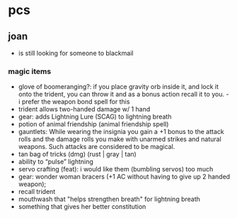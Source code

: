 # pcs

## joan

- is still looking for someone to blackmail

### magic items

- glove of boomeranging?: if you place gravity orb inside it, and lock it onto the trident, you can throw it and as a bonus action recall it to you. - i prefer the weapon bond spell for this
- trident allows two-handed damage w/ 1 hand
- gear: adds Lightning Lure (SCAG) to lightning breath
- potion of animal friendship (animal friendship spell)
- gauntlets: While wearing the insignia you gain a +1 bonus to the attack rolls and the damage rolls you make with unarmed strikes and natural weapons. Such attacks are considered to be magical.
- tan bag of tricks (dmg) (rust | gray | tan)
- ability to “pulse” lightning
- servo crafting (feat): i would like them (bumbling servos) too much
- gear: wonder woman bracers (+1 AC without having to give up 2 handed weapon);
- recall trident
- mouthwash that "helps strengthen breath" for lightning breath
- something that gives her better constitution
